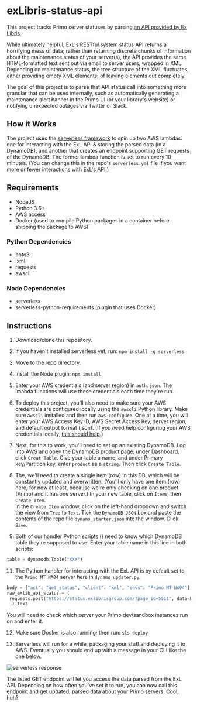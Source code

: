 # exLibris-status-api
This project tracks Primo server statuses by parsing [an API provided by Ex Libris](https://knowledge.exlibrisgroup.com/Cross_Product/Knowledge_Articles/RESTful_API_for_Ex_Libris_system_status).

While ultimately helpful, ExL's RESTful system status API returns a horrifying mess of data; rather than returning discrete chunks of information about the maintenance status of your server(s), the API provides the same HTML-formatted text sent out via email to server users, wrapped in XML. Depending on maintenance status, the tree structure of the XML fluctuates, either providing empty XML elements, of leaving elements out completely.

The goal of this project is to parse that API status call into something more granular that can be used internally, such as automatically generating a maintenance alert banner in the Primo UI (or your library's website) or notifying unexpected outages via Twitter or Slack.
## How it Works
The project uses the [serverless framework](https://serverless.com/) to spin up two AWS lambdas: one for interacting with the ExL API & storing the parsed data (in a DynamoDB), and another that creates an endpoint supporting GET requests of the DynamoDB. The former lambda function is set to run every 10 minutes. (You can change this in the repo's `serverless.yml` file if you want more or fewer interactions with ExL's API.)
## Requirements
- NodeJS
- Python 3.6+
- AWS access
- Docker (used to compile Python packages in a container before shipping the package to AWS)
### Python Dependencies
- boto3
- lxml
- requests
- awscli
### Node Dependencies
- serverless
- serverless-python-requirements (plugin that uses Docker)
## Instructions
1. Download/clone this repository.

2. If you haven't installed serverless yet, run: `npm install -g serverless`

3. Move to the repo directory.

4. Install the Node plugin: `npm install`

5. Enter your AWS credentials (and server region) in `auth.json`. The lmabda functions will use these credentials each time they're run.

7. To deploy this project, you'll also need to make sure your AWS credentials are configured locally using the `awscli` Python library. Make sure `awscli` installed and then run `aws configure`. One at a time, you will enter your AWS Access Key ID, AWS Secret Access Key, server region, and default output format (json). (If you need help configuring your AWS credentials locally, [this should help](https://docs.aws.amazon.com/cli/latest/userguide/cli-chap-configure.html#cli-quick-configuration).)

8. Next, for this to work, you'll need to set up an existing DynamoDB. Log into AWS and open the DynamoDB product page; under Dashboard, click `Creat Table`. Give your table a name, and under Primary key/Partition key, enter `product` as a `string`. Then click `Create Table`.

9. The, we'll need to create a single item (row) in this DB, which will be constantly updated and overwritten. (You'll only have one item (row) here, for now at least, because we're only checking on one product (Primo) and it has one server.) In your new table, click on `Items`, then `Create Item`.  
 In the `Create Item` window, click on the left-hand dropdown and switch the view from `Tree` to `Text`. Tick the `DynamoDB JSON` box and paste the contents of the repo file `dynamo_starter.json` into the window. Click `Save`.

10. Both of our handler Python scripts () need to know which DynamoDB table they're supposed to use. Enter your table name in this line in both scripts:  
 ```python
 table = dynamodb.Table("XXX")
 ```

11. The Python handler for interacting with the ExL API is by default set to the `Primo MT NA04` server here in `dynamo_updater.py`:  
 ```python
 body = {"act": "get_status", "client": "xml", "envs": "Primo MT NA04"}
 raw_exlib_api_status = (
  requests.post("https://status.exlibrisgroup.com/?page_id=5511", data=body)
   ).text
 ```
 You will need to check which server your Primo dev/sandbox instances run on and enter it.

12. Make sure Docker is also running; then run: `sls deploy`

13. Serverless will run for a while, packaging your stuff and deploying it to AWS. Eventually you should end up with a message in your CLI like the one below.  

 ![serverless response](https://bitbucket.org/asulibraries/exlibris-status-api/raw/111d148750f655c7fc5a61b20accb6ae1a6c1de4/img/cli.png)

The listed GET endpoint will let you access the data parsed from the ExL API. Depending on how often you've set it to run, you can now call this endpoint and get updated, parsed data about your Primo servers. Cool, huh?
